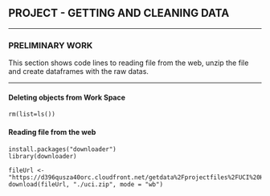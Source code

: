## PROJECT - GETTING  AND CLEANING DATA

---

### PRELIMINARY WORK
This section shows code lines to reading file from the web, unzip the file and create dataframes with the raw datas.

------

#### Deleting objects from Work Space
	rm(list=ls()) 

#### Reading file from the web 

	install.packages("downloader")
	library(downloader)

	fileUrl <- "https://d396qusza40orc.cloudfront.net/getdata%2Fprojectfiles%2FUCI%20HAR%20Dataset.zip"
	download(fileUrl, "./uci.zip", mode = "wb")
